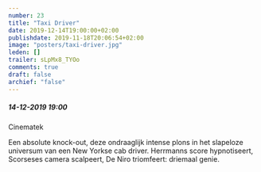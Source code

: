 ```yaml
---
number: 23
title: "Taxi Driver"
date: 2019-12-14T19:00:00+02:00
publishdate: 2019-11-18T20:06:54+02:00
image: "posters/taxi-driver.jpg"
leden: []
trailer: sLpMx8_TYOo
comments: true
draft: false
archief: "false"
---
```


##### 14-12-2019 19:00

Cinematek

Een absolute knock-out, deze ondraaglijk intense plons in het slapeloze
universum van een New Yorkse cab driver. Herrmanns score hypnotiseert,
Scorseses camera scalpeert, De Niro triomfeert: driemaal genie.
<!--more-->